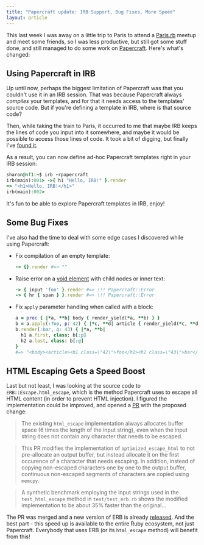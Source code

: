 ```yaml
---
title: "Papercraft update: IRB Support, Bug Fixes, More Speed"
layout: article
---
```


This last week I was away on a little trip to Paris to attend a
[Paris.rb](https://paris-rb.org/) meetup and meet some friends, so I was less
productive, but still got some stuff done, and still managed to do some work on
[Papercraft](https://papercraft.noteflakes.com/). Here's what's changed:

## Using Papercraft in IRB

Up until now, perhaps the biggest limitation of Papercraft was that you couldn't
use it in an IRB session. That was because Papercraft always *compiles* your
templates, and for that it needs access to the templates' source code. But if
you're defining a template in IRB, where is that source code?

Then, while taking the train to Paris, it occurred to me that maybe IRB keeps
the lines of code you input into it somewhere, and maybe it would be possible to
access those lines of code. It took a bit of digging, but finally I've [found it](https://github.com/digital-fabric/sirop/blob/eec1c528475dbdd0e4ddfe898abb23e10f57a45d/lib/sirop.rb#L82-L86).

As a result, you can now define ad-hoc Papercraft templates right in your IRB
session:

```ruby
sharon@nf1:~$ irb -rpapercraft
irb(main):001> ->{ h1 "Hello, IRB!" }.render
=> "<h1>Hello, IRB!</h1>"
irb(main):002> 
```

It's fun to be able to explore Papercraft templates in IRB, enjoy!

## Some Bug Fixes

I've also had the time to deal with some edge cases I discovered while using
Papercraft:

- Fix compilation of an empty template:

  ```ruby
  -> {}.render #=> ""
  ```

- Raise error on a [void
  element](https://developer.mozilla.org/en-US/docs/Glossary/Void_element) with
  child nodes or inner text:

  ```ruby
  -> { input 'foo' }.render #=> !!! Papercraft::Error
  -> { hr { span } }.render #=> !!! Papercraft::Error
  ```

- Fix `apply` parameter handling when called with a block:

  ```ruby
  a = proc { |*a, **b| body { render_yield(*a, **b) } }
  b = a.apply(:foo, p: 42) { |*c, **d| article { render_yield(*c, **d) } }
  b.render(:bar, q: 43) { |*a, **b|
    h1 a.first, class: b[:p]
    h2 a.last, class: b[:q]
  }
  #=> "<body><article><h1 class=\"42\">foo</h1><h2 class=\"43\">bar</h2></article></body>"
  ```

## HTML Escaping Gets a Speed Boost

Last but not least, I was looking at the source code to
`ERB::Escape.html_escape`, which is the method Papercraft uses to escape all
HTML content (in order to prevent HTML injection). I figured the implementation
could be improved, and opened a [PR](https://github.com/ruby/erb/pull/87) with the proposed change:

> The existing `html_escape` implementation always allocates buffer space (6
> times the length of the input string), even when the input string does not
> contain any character that needs to be escaped.

> This PR modifies the implementation of `optimized_escape_html` to not
> pre-allocate an output buffer, but instead allocate it on the first occurence
> of a character that needs escaping. In addition, instead of copying
> non-escaped characters one by one to the output buffer, continuous non-escaped
> segments of characters are copied using `memcpy`.

> A synthetic benchmark employing the input strings used in the
> `test_html_escape` method in `test/test_erb.rb` shows the modified
> implementation to be about 35% faster than the original...

The PR was merged and a new version of ERB is already
[released](https://rubygems.org/gems/erb). And the best part - this speed up is
available to the entire Ruby ecosystem, not just Papercraft. Everybody that uses
ERB (or its `html_escape` method) will benefit from this!
